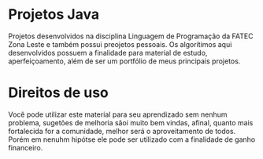 # Projetos Java
Projetos desenvolvidos na disciplina Linguagem de Programação da FATEC Zona Leste e também possui preojetos pessoais. Os algorítimos aqui desenvolvidos possuem a finalidade para material de estudo, aperfeiçoamento, além de ser um portfólio de meus principais projetos.

# Direitos de uso
Você pode utilizar este material para seu aprendizado sem nenhum problema, sugetões de melhoria sãoi muito bem vindas, afinal, quanto mais fortalecida for a comunidade, melhor será o aproveitamento de todos. Porém em nenuhm hipótse ele pode ser utilizado com a finalidade de ganho financeiro.
